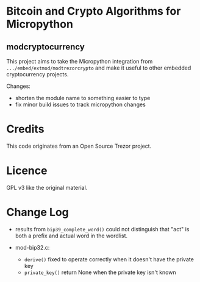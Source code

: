 # Bitcoin and Crypto Algorithms for Micropython

## modcryptocurrency

This project aims to take the Micropython integration from
`.../embed/extmod/modtrezorcrypto`
and make it useful to other embedded cryptocurrency projects.

Changes:

- shorten the module name to something easier to type
- fix minor build issues to track micropython changes

# Credits

This code originates from an Open Source Trezor project.

# Licence

GPL v3 like the original material.


# Change Log

- results from `bip39_complete_word()` could not distinguish that "act" is both
  a prefix and actual word in the wordlist.

- mod-bip32.c:
    - `derive()` fixed to operate correctly when it doesn't have the private key
    - `private_key()` return None when the private key isn't known


